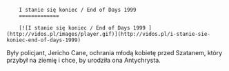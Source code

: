 
        I stanie się koniec / End of Days 1999 
        =============
        
        [![I stanie się koniec / End of Days 1999 ](http://vidos.pl/images/player.gif)](http://vidos.pl/i-stanie-sie-koniec-end-of-days-1999)
        
        
 Były policjant, Jericho Cane, ochrania młodą kobietę przed Szatanem, który przybył na ziemię i chce, by urodziła ona Antychrysta.
    